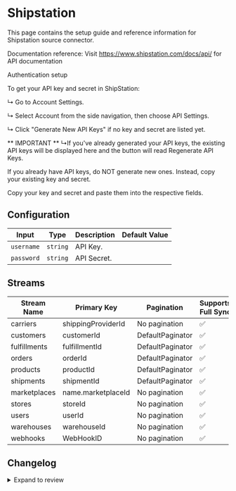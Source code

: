 # Shipstation
This page contains the setup guide and reference information for Shipstation source connector.

Documentation reference:
Visit https://www.shipstation.com/docs/api/ for API documentation

Authentication setup

To get your API key and secret in ShipStation:

↳ Go to Account Settings.

↳ Select Account from the side navigation, then choose API Settings.

↳ Click &quot;Generate New API Keys&quot; if no key and secret are listed yet.

** IMPORTANT **
↳If you&#39;ve already generated your API keys, the existing API keys will be displayed here and the button will read Regenerate API Keys.

If you already have API keys, do NOT generate new ones. Instead, copy your existing key and secret.

Copy your key and secret and paste them into the respective fields.


## Configuration

| Input | Type | Description | Default Value |
|-------|------|-------------|---------------|
| `username` | `string` | API Key.  |  |
| `password` | `string` | API Secret.  |  |

## Streams
| Stream Name | Primary Key | Pagination | Supports Full Sync | Supports Incremental |
|-------------|-------------|------------|---------------------|----------------------|
| carriers | shippingProviderId | No pagination | ✅ |  ❌  |
| customers | customerId | DefaultPaginator | ✅ |  ❌  |
| fulfillments | fulfillmentId | DefaultPaginator | ✅ |  ❌  |
| orders | orderId | DefaultPaginator | ✅ |  ❌  |
| products | productId | DefaultPaginator | ✅ |  ❌  |
| shipments | shipmentId | DefaultPaginator | ✅ |  ❌  |
| marketplaces | name.marketplaceId | No pagination | ✅ |  ❌  |
| stores | storeId | No pagination | ✅ |  ❌  |
| users | userId | No pagination | ✅ |  ❌  |
| warehouses | warehouseId | No pagination | ✅ |  ❌  |
| webhooks | WebHookID | No pagination | ✅ |  ❌  |

## Changelog

<details>
  <summary>Expand to review</summary>

| Version          | Date              | Pull Request | Subject        |
|------------------|-------------------|--------------|----------------|
| 0.1.4 | 2025-03-01 | [55122](https://github.com/airbytehq/airbyte/pull/55122) | Update dependencies |
| 0.1.3 | 2025-02-22 | [54511](https://github.com/airbytehq/airbyte/pull/54511) | Update dependencies |
| 0.1.2 | 2025-02-15 | [54047](https://github.com/airbytehq/airbyte/pull/54047) | Update dependencies |
| 0.1.1 | 2025-02-08 | [53551](https://github.com/airbytehq/airbyte/pull/53551) | Update dependencies |
| 0.1.0 | 2025-02-03 | [52707](https://github.com/airbytehq/airbyte/pull/52707) | Change auth method |
| 0.0.6 | 2025-02-01 | [53109](https://github.com/airbytehq/airbyte/pull/53109) | Update dependencies |
| 0.0.5 | 2025-01-25 | [52405](https://github.com/airbytehq/airbyte/pull/52405) | Update dependencies |
| 0.0.4 | 2025-01-18 | [51911](https://github.com/airbytehq/airbyte/pull/51911) | Update dependencies |
| 0.0.3 | 2025-01-11 | [51328](https://github.com/airbytehq/airbyte/pull/51328) | Update dependencies |
| 0.0.2 | 2024-12-28 | [50726](https://github.com/airbytehq/airbyte/pull/50726) | Update dependencies |
| 0.0.1 | 2024-12-21 | | Initial release by [@JohnnyRafael](https://github.com/JohnnyRafael) via Connector Builder |

</details>
